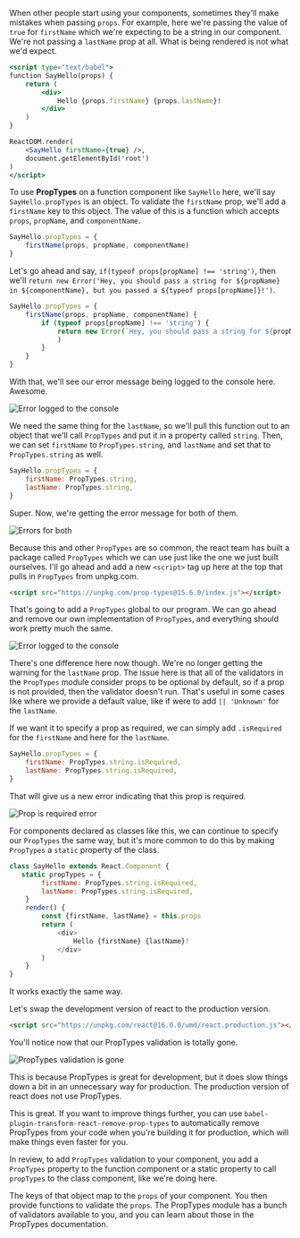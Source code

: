 When other people start using your components, sometimes they'll make mistakes when passing `props`. For example, here we're passing the value of `true` for `firstName` which we're expecting to be a string in our component. We're not passing a `lastName` prop at all. What is being rendered is not what we'd expect.

```jsx
<script type="text/babel">
function SayHello(props) {
    return (
        <div>
            Hello {props.firstName} {props.lastName}!
        </div>
    )
}

ReactDOM.render(
    <SayHello firstName={true} />,
    document.getElementById('root')
)
</script>
```

To use **PropTypes** on a function component like `SayHello` here, we'll say `SayHello.propTypes` is an object. To validate the `firstName` prop, we'll add a `firstName` key to this object. The value of this is a function which accepts `props`, `propName`, and `componentName`.

```javascript
SayHello.propTypes = {
    firstName(props, propName, componentName)
}
```

Let's go ahead and say, `if(typeof props[propName] !== 'string')`, then we'll `return new Error('Hey, you should pass a string for ${propName} in ${componentName}, but you passed a ${typeof props[propName]}!')`. 

```javascript
SayHello.propTypes = {
    firstName(props, propName, componentName) {
        if (typeof props[propName] !== 'string') {
            return new Error(`Hey, you should pass a string for ${propName} in ${componentName}, but you passed a ${typeof props[propName]}!`
            )
        }
    }
}
```

With that, we'll see our error message being logged to the console here. Awesome.

![Error logged to the console](https://d2eip9sf3oo6c2.cloudfront.net/asciicasts/The%20Beginner's%20Guide%20to%20ReactJS/original_react-validate-custom-react-component-props-with-proptypes/react-validate-custom-react-component-props-with-proptypes-error-logged.png)

We need the same thing for the `lastName`, so we'll pull this function out to an object that we'll call `PropTypes` and put it in a property called `string`. Then, we can set `firstName` to `PropTypes.string`, and `lastName` and set that to `PropTypes.string` as well. 

```javascript
SayHello.propTypes = {
    firstName: PropTypes.string,
    lastName: PropTypes.string,
}
```

Super. Now, we're getting the error message for both of them.

![Errors for both](https://d2eip9sf3oo6c2.cloudfront.net/asciicasts/The%20Beginner's%20Guide%20to%20ReactJS/original_react-validate-custom-react-component-props-with-proptypes/react-validate-custom-react-component-props-with-proptypes-double-errors.png)

Because this and other `PropTypes` are so common, the react team has built a package called `PropTypes` which we can use just like the one we just built ourselves. I'll go ahead and add a new `<script>` tag up here at the top that pulls in `PropTypes` from unpkg.com.

```html
<script src="https://unpkg.com/prop-types@15.6.0/index.js"></script>
```

That's going to add a `PropTypes` global to our program. We can go ahead and remove our own implementation of `PropTypes`, and everything should work pretty much the same.

![Error logged to the console](https://d2eip9sf3oo6c2.cloudfront.net/asciicasts/The%20Beginner's%20Guide%20to%20ReactJS/original_react-validate-custom-react-component-props-with-proptypes/react-validate-custom-react-component-props-with-proptypes-error-logged.png)

There's one difference here now though. We're no longer getting the warning for the `lastName` prop. The issue here is that all of the validators in the `PropTypes` module consider props to be optional by default, so if a prop is not provided, then the validator doesn't run. That's useful in some cases like where we provide a default value, like if were to add `|| 'Unknown'` for the `lastName`.

If we want it to specify a prop as required, we can simply add `.isRequired` for the `firstName` and here for the `lastName`. 

```javascript
SayHello.propTypes = {
    firstName: PropTypes.string.isRequired,
    lastName: PropTypes.string.isRequired,
}
```

That will give us a new error indicating that this prop is required. 

![Prop is required error](https://d2eip9sf3oo6c2.cloudfront.net/asciicasts/The%20Beginner's%20Guide%20to%20ReactJS/original_react-validate-custom-react-component-props-with-proptypes/react-validate-custom-react-component-props-with-proptypes-prop-required-error.png)

For components declared as classes like this, we can continue to specify our `PropTypes` the same way, but it's more common to do this by making `PropTypes` a `static` property of the class. 

```javascript
class SayHello extends React.Component {
   static propTypes = {
        firstName: PropTypes.string.isRequired,
        lastName: PropTypes.string.isRequired,
    }
    render() {
        const {firstName, lastName} = this.props
        return (
            <div>
                Hello {firstName} {lastName}!
            </div>
        )
    } 
}
```

It works exactly the same way.

Let's swap the development version of react to the production version. 

```html
<script src="https://unpkg.com/react@16.0.0/umd/react.production.js"></script>

```

You'll notice now that our PropTypes validation is totally gone. 

![PropTypes validation is gone](https://d2eip9sf3oo6c2.cloudfront.net/asciicasts/The%20Beginner's%20Guide%20to%20ReactJS/original_react-validate-custom-react-component-props-with-proptypes/react-validate-custom-react-component-props-with-proptypes-validation-gone.png)

This is because PropTypes is great for development, but it does slow things down a bit in an unnecessary way for production. The production version of react does not use PropTypes.

This is great. If you want to improve things further, you can use `babel-plugin-transform-react-remove-prop-types` to automatically remove PropTypes from your code when you're building it for production, which will make things even faster for you.

In review, to add `PropTypes` validation to your component, you add a `PropTypes` property to the function component or a static property to call `propTypes` to the class component, like we're doing here.

The keys of that object map to the `props` of your component. You then provide functions to validate the `props`. The PropTypes module has a bunch of validators available to you, and you can learn about those in the PropTypes documentation.